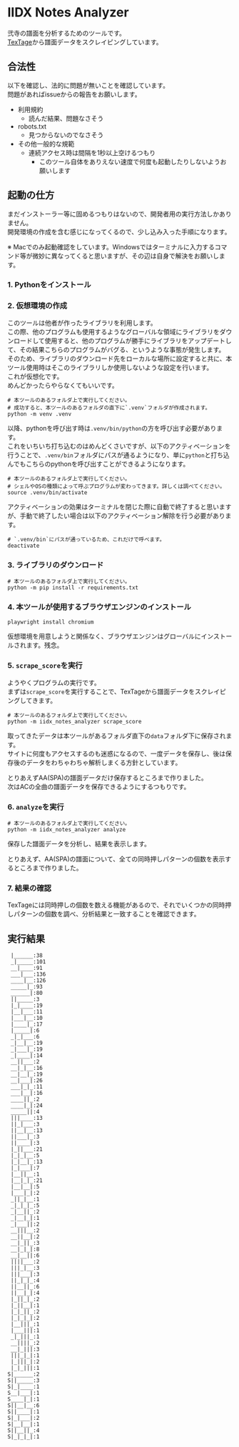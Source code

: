 # IIDX Notes Analyzer

弐寺の譜面を分析するためのツールです。\
[TexTage](https://textage.cc)から譜面データをスクレイピングしています。

## 合法性

以下を確認し、法的に問題が無いことを確認しています。\
問題があればissueからの報告をお願いします。

- 利用規約
    - 読んだ結果、問題なさそう
- robots.txt
    - 見つからないのでなさそう
- その他一般的な規範
    - 連続アクセス時は間隔を1秒以上空けるつもり
        - このツール自体をありえない速度で何度も起動したりしないようお願いします

## 起動の仕方

まだインストーラー等に固めるつもりはないので、開発者用の実行方法しかありません。\
開発環境の作成を含む感じになってくるので、少し込み入った手順になります。

※ Macでのみ起動確認をしています。Windowsではターミナルに入力するコマンド等が微妙に異なってくると思いますが、その辺は自身で解決をお願いします。

### 1. Pythonをインストール

### 2. 仮想環境の作成

このツールは他者が作ったライブラリを利用します。\
この際、他のプログラムも使用するようなグローバルな領域にライブラリをダウンロードして使用すると、他のプログラムが勝手にライブラリをアップデートして、その結果こちらのプログラムがバグる、というような事態が発生します。\
そのため、ライブラリのダウンロード先をローカルな場所に設定すると共に、本ツール使用時はそこのライブラリしか使用しないような設定を行います。\
これが仮想化です。\
めんどかったらやらなくてもいいです。

```console
# 本ツールのあるフォルダ上で実行してください。
# 成功すると、本ツールのあるフォルダの直下に`.venv`フォルダが作成されます。
python -m venv .venv
```

以降、pythonを呼び出す時は`.venv/bin/python`の方を呼び出す必要があります。\
これをいちいち打ち込むのはめんどくさいですが、以下のアクティベーションを行うことで、`.venv/bin`フォルダにパスが通るようになり、単に`python`と打ち込んでもこちらのpythonを呼び出すことができるようになります。

```console
# 本ツールのあるフォルダ上で実行してください。
# シェルやOSの種類によって呼ぶプログラムが変わってきます。詳しくは調べてください。
source .venv/bin/activate
```

アクティベーションの効果はターミナルを閉じた際に自動で終了すると思いますが、手動で終了したい場合は以下のアクティベーション解除を行う必要があります。

```console
# `.venv/bin`にパスが通っているため、これだけで呼べます。
deactivate
```

### 3. ライブラリのダウンロード

```console
# 本ツールのあるフォルダ上で実行してください。
python -m pip install -r requirements.txt
```

### 4. 本ツールが使用するブラウザエンジンのインストール

```console
playwright install chromium
```

仮想環境を用意しようと関係なく、ブラウザエンジンはグローバルにインストールされます。残念。

### 5. `scrape_score`を実行

ようやくプログラムの実行です。\
まずは`scrape_score`を実行することで、TexTageから譜面データをスクレイピングしてきます。

```console
# 本ツールのあるフォルダ上で実行してください。
python -m iidx_notes_analyzer scrape_score
```

取ってきたデータは本ツールがあるフォルダ直下の`data`フォルダ下に保存されます。\
サイトに何度もアクセスするのも迷惑になるので、一度データを保存し、後は保存後のデータをわちゃわちゃ解析しまくる方針としています。

とりあえずAA(SPA)の譜面データだけ保存するところまで作りました。\
次はACの全曲の譜面データを保存できるようにするつもりです。

### 6. `analyze`を実行

```console
# 本ツールのあるフォルダ上で実行してください。
python -m iidx_notes_analyzer analyze
```

保存した譜面データを分析し、結果を表示します。

とりあえず、AA(SPA)の譜面について、全ての同時押しパターンの個数を表示するところまで作りました。

### 7. 結果の確認

TexTageには同時押しの個数を数える機能があるので、それでいくつかの同時押しパターンの個数を調べ、分析結果と一致することを確認できます。

## 実行結果

```
 |______:38
 _|_____:101
 __|____:91
 ___|___:136
 ____|__:126
 _____|_:93
 ______|:80
 ||_____:3
 |_|____:19
 |__|___:11
 |___|__:10
 |____|_:17
 |_____|:6
 _|_|___:6
 _|__|__:19
 _|___|_:19
 _|____|:14
 __||___:2
 __|_|__:16
 __|__|_:19
 __|___|:26
 ___|_|_:11
 ___|__|:16
 ____||_:2
 ____|_|:24
 _____||:4
 |||____:13
 ||_|___:3
 ||__|__:13
 ||___|_:3
 ||____|:3
 |_||___:21
 |_|_|__:5
 |_|__|_:13
 |_|___|:7
 |__||__:1
 |__|_|_:21
 |__|__|:5
 |___|_|:2
 _||_|__:1
 _|_|_|_:5
 _|__||_:2
 _|__|_|:1
 _|___||:2
 __|||__:2
 __||__|:2
 __|_||_:3
 __|_|_|:8
 __|__||:6
 ||||___:2
 |||_|__:3
 |||___|:3
 ||_|_|_:4
 ||__||_:6
 ||__|_|:4
 |_||_|_:2
 |_||__|:1
 |_|_||_:2
 |_|_|_|:2
 |__|||_:1
 |___|||:1
 _|_|||_:1
 __||||_:2
 __|_|||:3
 |||_|_|:1
 |_|||_|:2
 |_|_|||:1
S|______:2
S||_____:3
S|_|____:1
S__|___|:1
S____|_|:1
S||__|__:6
S||____|:1
S|_|___|:2
S|__|__|:1
S||__||_:4
S|_|_|_|:1
```
